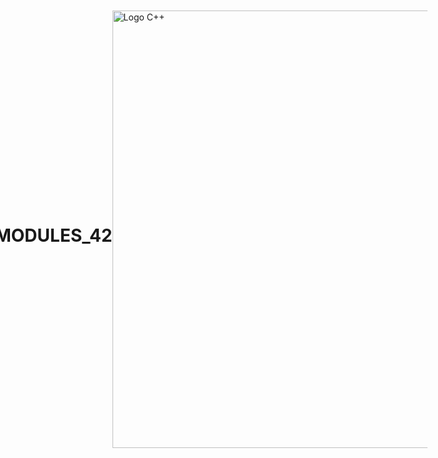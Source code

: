 # CPP_MODULES_42
<!DOCTYPE html>
<html lang="fr">
<head>
    <meta charset="UTF-8">
    <title>Image C++ Centrée</title>
    <style>
        body {
            display: flex;
            justify-content: center;
            align-items: center;
            height: 100vh;
            margin: 0;
        }
        img {
            max-width: 100%;
            height: auto;
        }
    </style>
</head>
<body>
    <img src="https://upload.wikimedia.org/wikipedia/commons/thumb/1/18/ISO_C%2B%2B_Logo.svg/1200px-ISO_C%2B%2B_Logo.svg.png" width="700" height="800" alt="Logo C++">
</body>
</html>
